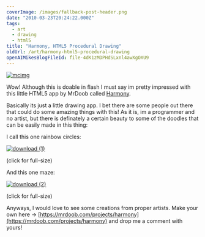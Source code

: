```yaml
---
coverImage: /images/fallback-post-header.png
date: "2010-03-23T20:24:22.000Z"
tags:
  - art
  - drawing
  - html5
title: "Harmony, HTML5 Procedural Drawing"
oldUrl: /art/harmony-html5-procedural-drawing
openAIMikesBlogFileId: file-4dK1zMDPHdSLxnl4awXgOXU9
---
```


[![](https://www.mikecann.blog/wp-content/uploads/2010/03/mcimg.png "mcimg")](https://www.mikecann.blog/wp-content/uploads/2010/03/mcimg.png)

Wow! Although this is doable in flash I must say im pretty impressed with this little HTML5 app by MrDoob called [Harmony](https://mrdoob.com/projects/harmony).

<!-- more -->

Basically its just a little drawing app. I bet there are some people out there that could do some amazing things with this! As it is, im a programmer and no artist, but there is definately a certain beauty to some of the doodles that can be easily made in this thing:

I call this one rainbow circles:

[![](https://www.mikecann.blog/wp-content/uploads/2010/03/download-1.png "download (1)")](https://www.mikecann.blog/wp-content/uploads/2010/03/download-1.png)

(click for full-size)

And this one maze:

[![](https://www.mikecann.blog/wp-content/uploads/2010/03/download-2.png "download (2)")](https://www.mikecann.blog/wp-content/uploads/2010/03/download-2.png)

(click for full-size)

Anyways, I would love to see some creations from proper artists. Make your own here -> [https://mrdoob.com/projects/harmony](https://mrdoob.com/projects/harmony) and drop me a comment with yours!
